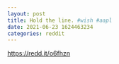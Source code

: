 ```yaml
--- 
layout: post 
title: Hold the line. #wish #aapl 
date: 2021-06-23 1624463234 
categories: reddit 
--- 
```

https://redd.it/o6fhzn